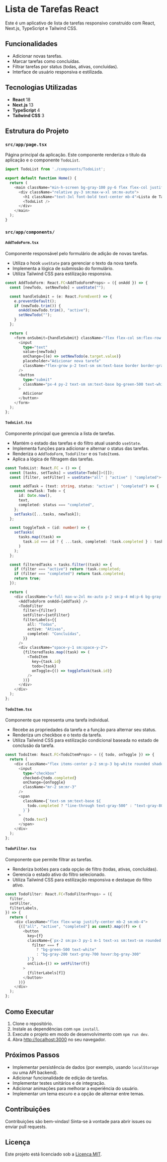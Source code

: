 # Lista de Tarefas React

Este é um aplicativo de lista de tarefas responsivo construído com React, Next.js, TypeScript e Tailwind CSS.

## Funcionalidades

- Adicionar novas tarefas.
- Marcar tarefas como concluídas.
- Filtrar tarefas por status (todas, ativas, concluídas).
- Interface de usuário responsiva e estilizada.

## Tecnologias Utilizadas

- **React** 18
- **Next.js** 13
- **TypeScript** 4
- **Tailwind CSS** 3

## Estrutura do Projeto

### `src/app/page.tsx`

Página principal da aplicação. Este componente renderiza o título da aplicação e o componente `TodoList`.

```typescript
import TodoList from './components/TodoList';

export default function Home() {
  return (
    <main className="min-h-screen bg-gray-100 py-6 flex flex-col justify-center sm:py-12">
      <div className="relative py-3 sm:max-w-xl sm:mx-auto">
        <h1 className="text-3xl font-bold text-center mb-4">Lista de Tarefas</h1>
        <TodoList />
      </div>
    </main>
  );
}
```

### `src/app/components/`

#### `AddTodoForm.tsx`

Componente responsável pelo formulário de adição de novas tarefas.

- Utiliza o hook `useState` para gerenciar o texto da nova tarefa.
- Implementa a lógica de submissão do formulário.
- Utiliza Tailwind CSS para estilização responsiva.

```typescript
const AddTodoForm: React.FC<AddTodoFormProps> = ({ onAdd }) => {
  const [newTodo, setNewTodo] = useState("");

  const handleSubmit = (e: React.FormEvent) => {
    e.preventDefault();
    if (newTodo.trim()) {
      onAdd(newTodo.trim(), "active");
      setNewTodo("");
    }
  };

  return (
    <form onSubmit={handleSubmit} className="flex flex-col sm:flex-row mb-2 sm:mb-4">
      <input
        type="text"
        value={newTodo}
        onChange={(e) => setNewTodo(e.target.value)}
        placeholder="Adicionar nova tarefa"
        className="flex-grow p-2 text-sm sm:text-base border border-gray-300 rounded-t sm:rounded-l sm:rounded-t-none focus:outline-none focus:ring-2 focus:ring-green-500 mb-2 sm:mb-0"
      />
      <button
        type="submit"
        className="px-4 py-2 text-sm sm:text-base bg-green-500 text-white rounded-b sm:rounded-r sm:rounded-b-none hover:bg-green-600 focus:outline-none focus:ring-2 focus:ring-green-500"
      >
        Adicionar
      </button>
    </form>
  );
};
```

#### `TodoList.tsx`

Componente principal que gerencia a lista de tarefas.

- Mantém o estado das tarefas e do filtro atual usando `useState`.
- Implementa funções para adicionar e alternar o status das tarefas.
- Renderiza o `AddTodoForm`, `TodoFilter` e os `TodoItem`s.
- Aplica a lógica de filtragem das tarefas.

```typescript
const TodoList: React.FC = () => {
  const [tasks, setTasks] = useState<Todo[]>([]);
  const [filter, setFilter] = useState<"all" | "active" | "completed">("all");

  const addTask = (text: string, status: "active" | "completed") => {
    const newTask: Todo = {
      id: Date.now(),
      text,
      completed: status === "completed",
    };
    setTasks([...tasks, newTask]);
  };

  const toggleTask = (id: number) => {
    setTasks(
      tasks.map((task) =>
        task.id === id ? { ...task, completed: !task.completed } : task
      )
    );
  };

  const filteredTasks = tasks.filter((task) => {
    if (filter === "active") return !task.completed;
    if (filter === "completed") return task.completed;
    return true;
  });

  return (
    <div className="w-full max-w-2xl mx-auto p-2 sm:p-4 md:p-6 bg-gray-100 rounded-lg shadow-md">
      <AddTodoForm onAdd={addTask} />
      <TodoFilter
        filter={filter}
        setFilter={setFilter}
        filterLabels={{
          all: "Todas",
          active: "Ativas",
          completed: "Concluídas",
        }}
      />
      <div className="space-y-1 sm:space-y-2">
        {filteredTasks.map((task) => (
          <TodoItem
            key={task.id}
            todo={task}
            onToggle={() => toggleTask(task.id)}
          />
        ))}
      </div>
    </div>
  );
};
```

#### `TodoItem.tsx`

Componente que representa uma tarefa individual.

- Recebe as propriedades da tarefa e a função para alternar seu status.
- Renderiza um checkbox e o texto da tarefa.
- Utiliza Tailwind CSS para estilização condicional baseada no estado de conclusão da tarefa.

```typescript
const TodoItem: React.FC<TodoItemProps> = ({ todo, onToggle }) => {
  return (
    <div className="flex items-center p-2 sm:p-3 bg-white rounded shadow mb-1 sm:mb-2">
      <input
        type="checkbox"
        checked={todo.completed}
        onChange={onToggle}
        className="mr-2 sm:mr-3"
      />
      <span
        className={`text-sm sm:text-base ${
          todo.completed ? "line-through text-gray-500" : "text-gray-800"
        }`}
      >
        {todo.text}
      </span>
    </div>
  );
};
```

#### `TodoFilter.tsx`

Componente que permite filtrar as tarefas.

- Renderiza botões para cada opção de filtro (todas, ativas, concluídas).
- Gerencia o estado ativo do filtro selecionado.
- Utiliza Tailwind CSS para estilização responsiva e destaque do filtro ativo.

```typescript
const TodoFilter: React.FC<TodoFilterProps> = ({
  filter,
  setFilter,
  filterLabels,
}) => {
  return (
    <div className="flex flex-wrap justify-center mb-2 sm:mb-4">
      {(["all", "active", "completed"] as const).map((f) => (
        <button
          key={f}
          className={`px-2 sm:px-3 py-1 m-1 text-xs sm:text-sm rounded ${
            filter === f
              ? "bg-green-500 text-white"
              : "bg-gray-200 text-gray-700 hover:bg-gray-300"
          }`}
          onClick={() => setFilter(f)}
        >
          {filterLabels[f]}
        </button>
      ))}
    </div>
  );
};
```

## Como Executar

1. Clone o repositório.
2. Instale as dependências com `npm install`.
3. Execute o projeto em modo de desenvolvimento com `npm run dev`.
4. Abra [http://localhost:3000](http://localhost:3000) no seu navegador.

## Próximos Passos

- Implementar persistência de dados (por exemplo, usando `localStorage` ou uma API backend).
- Adicionar funcionalidade de edição de tarefas.
- Implementar testes unitários e de integração.
- Adicionar animações para melhorar a experiência do usuário.
- Implementar um tema escuro e a opção de alternar entre temas.

## Contribuições

Contribuições são bem-vindas! Sinta-se à vontade para abrir issues ou enviar pull requests.

## Licença

Este projeto está licenciado sob a [Licença MIT](LICENSE).